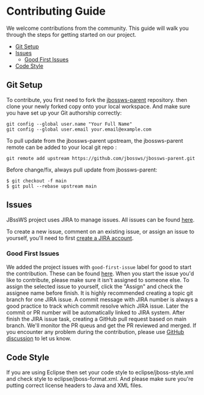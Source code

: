 Contributing Guide
==================================

We welcome contributions from the community. This guide will walk you through the steps for getting started on our project.

- [Git Setup](#git-setup)
- [Issues](#issues)
  - [Good First Issues](#good-first-issues)
- [Code Style](#code-style)



## Git Setup
To contribute, you first need to fork the [jbossws-parent](https://github.com/jbossws/jbossws-parent) repository.
then clone your newly forked copy onto your local workspace.
And make sure you have set up your Git authorship correctly:
```
git config --global user.name "Your Full Name"
git config --global user.email your.email@example.com
```
To pull update from the jbossws-parent upstream, the jbossws-parent remote can be added to your local git repo :
```
git remote add upstream https://github.com/jbossws/jbossws-parent.git
```
Before change/fix, always pull update from jbossws-parent:
```
$ git checkout -f main
$ git pull --rebase upstream main
```

## Issues
JBssWS project uses JIRA to manage issues. All issues can be found [here](https://issues.redhat.com/projects/JBWS/issues).

To create a new issue, comment on an existing issue, or assign an issue to yourself, you'll need to first [create a JIRA account](https://issues.redhat.com/).


### Good First Issues

We added the project issues with `good-first-issue` label for good to start the contribution. These can be found [here](https://issues.redhat.com/issues/?filter=12406834).
When you start the issue you'd like to contribute, please make sure it isn't assigned to someone else. To assign the selected issue to yourself, click the "Assign" and check the
assignee name before finish.
It is highly recommended creating a topic git branch for one JIRA issue. A commit message with JIRA number is always a good 
practice to track which commit resolve which JIRA issue. Later the commit or PR number will be automatically linked to JIRA system.
After finish the JIRA issue task, creating a GitHub pull request based on main branch. We'll monitor the PR queus and 
get the PR reviewed and merged. 
If you encounter any problem during the contribution, please use [GitHub discussion](https://github.com/jbossws/jbossws-cxf/discussions) to let us know.

## Code Style
If you are using Eclipse then set your code style to eclipse/jboss-style.xml and check style to eclipse/jboss-format.xml.
And please make sure you're putting correct license headers to Java and XML files.
